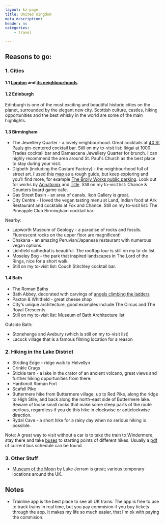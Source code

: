 ```yaml
---
layout: kz-page
title: United Kingdom
meta_description: 
header: no
categories:
    - travel

---
```


## Reasons to go:

### 1. Cities

#### 1.1 [London](/travel/london/) and [its neighbourhoods](/travel/london-parts/)

#### 1.2 Edinburgh

Edinburgh is one of the most exciting and beautiful historic cities on the planet, surrounded by the elegant new city. Scottish culture, castles, hiking opportunities and the best whisky in the world are some of the main highlights.

#### 1.3 Birmingham

* The Jewellery Quarter - a lovely neighbourhood. Great cocktails at [40 St Pauls](https://www.40stpauls.co.uk/) gin-centered cocktail bar. Still on my to-visit list: Ikigai at 1000 Trades cocktail bar and Damascena Jewellery Quarter for brunch. I can highly recommend the area around St. Paul's Church as the best place to stay during your visit.
* Digbeth (including the Custard Factory) - the neighbourhood full of street art. I used this [map](https://visitbirmingham.com/things-to-see-and-do/graffiti-art-of-digbeth-walk-p1346341) as a rough guide, but keep exploring and you'll find more, for example [The Brolly Works public parking](https://goo.gl/maps/bd1hN4YEQARatiHc9). Look out for works by [Annatomix](https://www.annatomix.com/about) and [Title](https://graffitibytitle.com/gallery/). Still on my to-visit list: Chance & Counters board game cafe.
* Gas Street Basin - an area of canals. Ikon Gallery is great.
* City Centre - I loved the vegan tasting menu at Land, Indian food at Ark Restaurant and cocktails at Fox and Chance. Still on my to-visit list: The Pineapple Club Birmingham cocktail bar.

Nearby:
* Lapworth Museum of Geology - a paradise of rocks and fossils. Fluorescent rocks on the upper floor are magnificent!
* Chakana - an amazing Peruvian/Japanese restaurant with numerous vegan options.
* Lichfield cathedral is beautiful. The rooftop tour is still on my to-do list.
* Moseley Bog - the park that inspired landscapes in The Lord of the Rings, nice for a short walk.
* Still on my to-visit list: Couch Stirchley cocktail bar.



#### 1.4 Bath

* The Roman Baths
* Bath Abbey, decorated with carvings of [angels climbing the ladders](https://curiousrambler.com/the-upside-down-angels-of-bath-abbey/)
* Paxton & Whitfield - great cheese shop
* City's unique architecture, good examples include The Circus and The Royal Crescents
* Still on my to-visit list: Museum of Bath Architecture list

Outside Bath:
* Stonehenge and Avebury (which is still on my to-visit list)
* Lacock village that is a famous filming location for a reason





### 2. Hiking in the Lake District

* Striding Edge - ridge walk to Helvellyn
* Crinkle Crags
* Stickle tarn - a lake in the crator of an ancient volcano, great views and further hiking opportunities from there.
* Hardknott Roman Fort
* Scafell Pike
* Buttermere hike from Buttermere village, up to Red Pike, along the ridge to High Stile, and back along the north-east side of Buttermere lake. Beware of loose small rocks that make some steep parts of the route perilous, regardless if you do this hike in clockwise or anticlockwise direction.
* Rydal Cave - a short hike for a rainy day when no serious hiking is possible.

Note: A great way to visit without a car is to take the train to Windermere, stay there and take [buses](https://www.lakedistrictonboard.com/transport/lake-district-buses/) to starting points of different hikes. Usually a [pdf](https://tiscon-maps-stagecoachbus.s3.amazonaws.com/Timetables/Cumbria/Lakes%20Connection/Summer%202022/CNL%20SUMMER%2022%20Lakes%20Guide%20web.pdf) of current bus schedule can be found.


### 3. Other Stuff

* [Museum of the Moon](https://my-moon.org/) by Luke Jerram is great; various temporary locations around the UK. 


## Notes

* Trainline app is the best place to see all UK trains. The app is free to use to track trains in real time, but you pay commision if you buy tickets through the app. It makes my life so much easier, that I'm ok with paying the commision.
